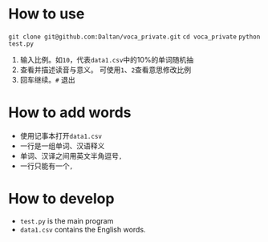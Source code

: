 # How to use

`git clone git@github.com:Daltan/voca_private.git`
`cd voca_private`
`python test.py`

1. 输入比例。如`10`，代表`data1.csv`中的10%的单词随机抽
2. 查看并描述读音与意义。 可使用`1`、`2`查看意思修改比例
3. 回车继续。`#` 退出

# How to add words

- 使用记事本打开`data1.csv`
- 一行是一组单词、汉语释义
- 单词、汉译之间用英文半角逗号`,`
- 一行只能有一个`,`

# How to develop

- `test.py` is the main program
- `data1.csv` contains the English words.
